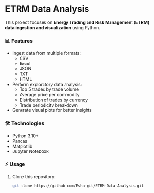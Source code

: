 # ETRM Data Analysis

This project focuses on **Energy Trading and Risk Management (ETRM) data ingestion and visualization** using Python.  

### 📊 Features
- Ingest data from multiple formats:
  - CSV
  - Excel
  - JSON
  - TXT
  - HTML
- Perform exploratory data analysis:
  - Top 5 trades by trade volume
  - Average price per commodity
  - Distribution of trades by currency
  - Trade periodicity breakdown
- Generate visual plots for better insights

### 🛠️ Technologies
- Python 3.10+
- Pandas
- Matplotlib
- Jupyter Notebook

### ⚡ Usage
1. Clone this repository:
   ```bash
   git clone https://github.com/Esha-git/ETRM-Data-Analysis.git

